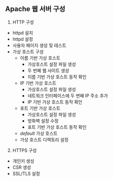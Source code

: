 ## Apache 웹 서버 구성
1. HTTP 구성
- httpd 설치
- httpd 설정
- 사용자 페이지 생성 및 테스트
- 가상 호스트 구성
  - 이름 기반 가상 호스트   
    - 가상호스트 설정 파일 생성
    - 두 번째 웹 사이트 생성
    - 이름 기반 가상 호스트 동작 확인
  - IP 기반 가상 호스트
    - 가상호스트 설정 파일 생성
    - 네트워크 인터페이스에 두 번째 IP 주소 추가
    - IP 기반 가상 호스트 동작 확인
  - 포트 기반 가상 호스트
    - 가상호스트 설정 파일 생성
    - 방화벽 설정 수정
    - 포트 기반 가상 호스트 동작 확인
  - _default_ 가상 호스트
  - 가상 호스트 디렉토리 설정
  
2. HTTPS 구성
- 개인키 생성
- CSR 생성
- SSL/TLS 설정
